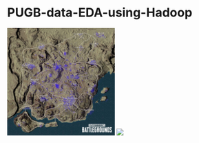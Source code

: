 # PUGB-data-EDA-using-Hadoop

<img src="./mira_gunLoc.jpg" width="250">

<img src="/eran_gunLoc.jpg" width="250">
